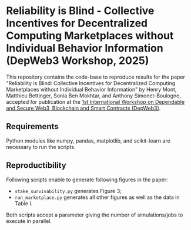 # Reliability is Blind - Collective Incentives for Decentralized Computing Marketplaces without Individual Behavior Information (DepWeb3 Workshop, 2025)

This repository contains the code-base to reproduce results for the paper "Reliability is Blind: Collective Incentives for Decentralized Computing Marketplaces without Individual Behavior Information" by Henry Mont, Matthieu Bettinger, Sonia Ben Mokhtar, and Anthony Simonet-Boulogne, accepted for publication at the 
[1st International Workshop on Dependable and Secure Web3, Blockchain and Smart Contracts (DepWeb3)](https://agendablockchain.tecnico.ulisboa.pt/depweb3/).

## Requirements

Python modules like numpy, pandas, matplotlib, and scikit-learn are necessary to run the scripts.

## Reproductibility

Following scripts enable to generate following figures in the paper:
- `stake_survivability.py` generates Figure 3;
- `run_marketplace.py` generates all other figures as well as the data in Table I.

Both scripts accept a parameter giving the number of simulations/jobs to execute in parallel.